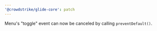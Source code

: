 ```yaml
---
'@crowdstrike/glide-core': patch
---
```


Menu's "toggle" event can now be canceled by calling `preventDefault()`.
